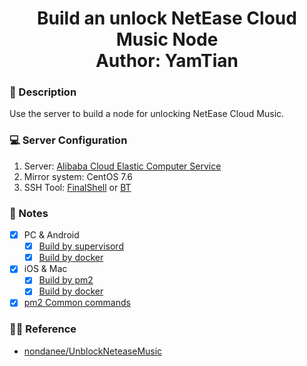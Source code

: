 <h1 align="center">
  Build an unlock NetEase Cloud Music Node
  <br>
  Author: YamTian
</h1>

### 📜 Description
Use the server to build a node for unlocking NetEase Cloud Music.
### 💻 Server Configuration
1. Server: [Alibaba Cloud Elastic Computer Service](https://www.aliyun.com/product/swas)
2. Mirror system: CentOS 7.6
3. SSH Tool: [FinalShell](http://www.hostbuf.com/t/988.html) or [BT](https://www.bt.cn)
### 📔 Notes
- [x] PC & Android
  - [x] [Build by supervisord](https://github.com/YamTian/Notes/blob/master/NeteaseMusic/supervisord.md)
  - [x] [Build by docker](https://github.com/YamTian/Notes/blob/master/NeteaseMusic/Docker_pc.md)
- [x] iOS & Mac 
  - [x] [Build by pm2](https://github.com/YamTian/Notes/blob/master/NeteaseMusic/pm2.md)
  - [x] [Build by docker](https://github.com/YamTian/Notes/blob/master/NeteaseMusic/Docker_ios.md)
- [x] [pm2 Common commands](https://github.com/YamTian/Notes/blob/master/NeteaseMusic/pm2.md)
### 👨‍💻 Reference
- [nondanee/UnblockNeteaseMusic](https://github.com/nondanee/UnblockNeteaseMusic)
